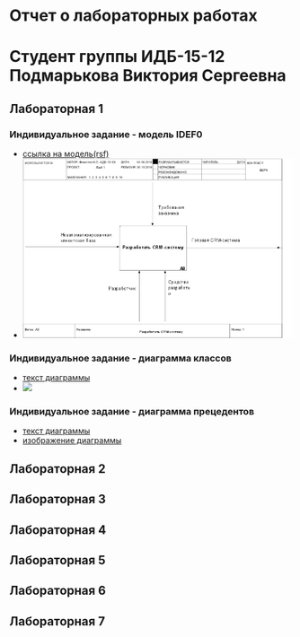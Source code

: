 # Отчет о лабораторных работах
# Студент группы ИДБ-15-12 Подмарькова Виктория Сергеевна
## Лабораторная 1
### Индивидуальное задание - модель IDEF0
* [ссылка на модель(rsf)](https://github.com/victoriapdmr/victoria.github.io/blob/master/1.rsf)
* ![](https://github.com/victoriapdmr/victoria.github.io/blob/master/01_A0.png)
### Индивидуальное задание - диаграмма классов
* [текст диаграммы](https://github.com/victoriapdmr/victoria.github.io/blob/master/%D0%94%D0%B8%D0%B0%D0%B3%D1%80%D0%B0%D0%BC%D0%BC%D0%B0%20%D0%BA%D0%BB%D0%B0%D1%81%D1%81%D0%BE%D0%B2.txt)
* ![](http://www.plantuml.com/plantuml/png/PP2_IaCn6CNdvYa-EkdWEzHs5iJ5ETm46vhUo9TR74ImEhW83hw0-WIfM1ekscSuUIC_SXV_BE5mSd9-XqnYfxbRBRsA2zTUQjPBQhoEaQxLQAgRnGM7LMjcmGUcyxdhh1eTCuUhmPbwYKWmiB7yqxfHGyiOBqZObLivDzYNk_A0Z7vCEjAfC0YlShV51nA9-1L5ZwpmNEKUxqZbYMPd9qTbZLpMOcxnAS_-4f24ylWlMUxf06yLjXdgy8KibTY9x6j7tOPqAFFdpbXg73VUgebjZNpHDm00)
### Индивидуальное задание - диаграмма прецедентов
* [текст диаграммы](https://github.com/victoriapdmr/victoria.github.io/blob/master/%D0%94%D0%B8%D0%B0%D0%B3%D1%80%D0%B0%D0%BC%D0%BC%D0%B0%20%D0%BF%D1%80%D0%B5%D1%86%D0%B5%D0%B4%D0%B5%D0%BD%D1%82%D0%BE%D0%B2.txt)
* [изображение диаграммы](http://www.plantuml.com/plantuml/png/fP6zIWD14CVhp5CCMsaHy054Sh4-kCvwkLkJ9PTRcTt3mWWQiGiMbZP-DBP138Hez1LctyYHJIIznRB3_-F7BDlpGLDenpNuaMtEDEanwZ8umWlez7Kv6f1hc-hOrIAT36qmqCc8t7bI-hL49EYeChGhNUxmMczAxSs_YRKv3HWSaXqC0rQMJ1ciQo3jMnoWzgZubHVymL_y9lTARSnyOxxm8jxocfUyuhdQDfFt7AVnXj-bjexJlsBo7WJuoTzn5k_YL1XN2hQlobBYaPVnckV2c27VI-59GO7TBkvb-o3dTyn1bZoSo5H0BiBaI1Q3dcag-O0V)
## Лабораторная 2

## Лабораторная 3

## Лабораторная 4

## Лабораторная 5

## Лабораторная 6

## Лабораторная 7
